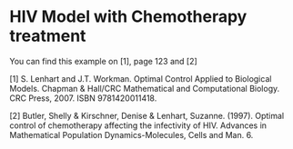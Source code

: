 HIV Model with Chemotherapy treatment
=====================================

You can find this example on [1], page 123 and [2]

[1] S. Lenhart and J.T. Workman. Optimal Control Applied to Biological Models. Chapman & Hall/CRC Mathematical and Computational Biology. CRC Press, 2007. ISBN 9781420011418.

[2] Butler, Shelly & Kirschner, Denise & Lenhart, Suzanne. (1997). Optimal control of chemotherapy affecting the infectivity of HIV. Advances in Mathematical Population Dynamics-Molecules, Cells and Man. 6. 
